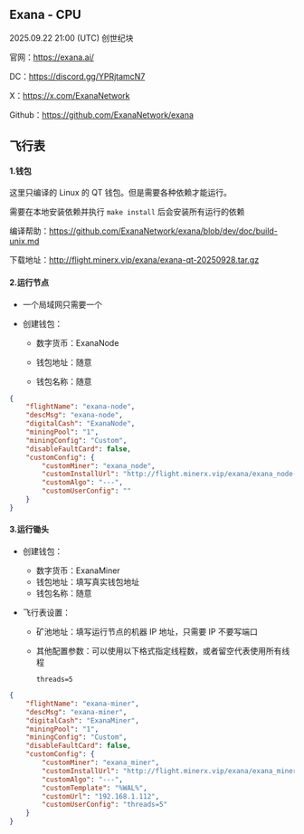 ## Exana - CPU

2025.09.22 21:00 (UTC) 创世纪块

官网：https://exana.ai/

DC：https://discord.gg/YPRjtamcN7

X：https://x.com/ExanaNetwork

Github：https://github.com/ExanaNetwork/exana





## 飞行表

#### 1.钱包

这里只编译的 Linux 的 QT 钱包。但是需要各种依赖才能运行。

需要在本地安装依赖并执行 `make install` 后会安装所有运行的依赖

编译帮助：https://github.com/ExanaNetwork/exana/blob/dev/doc/build-unix.md 

下载地址：http://flight.minerx.vip/exana/exana-qt-20250928.tar.gz



#### 2.运行节点

- 一个局域网只需要一个

- 创建钱包：

  - 数字货币：ExanaNode

  - 钱包地址：随意
  - 钱包名称：随意

```json
{
    "flightName": "exana-node",
    "descMsg": "exana-node",
    "digitalCash": "ExanaNode",
    "miningPool": "1",
    "miningConfig": "Custom",
    "disableFaultCard": false,
    "customConfig": {
        "customMiner": "exana_node",
        "customInstallUrl": "http://flight.minerx.vip/exana/exana_node-20250929.f.tar.gz",
        "customAlgo": "---",
        "customUserConfig": ""
    }
}
```



#### 3.运行锄头

- 创建钱包：

  - 数字货币：ExanaMiner
  - 钱包地址：填写真实钱包地址
  - 钱包名称：随意

- 飞行表设置：

  - 矿池地址：填写运行节点的机器 IP 地址，只需要 IP 不要写端口

  - 其他配置参数：可以使用以下格式指定线程数，或者留空代表使用所有线程

    ```
    threads=5
    ```



```json
{
    "flightName": "exana-miner",
    "descMsg": "exana-miner",
    "digitalCash": "ExanaMiner",
    "miningPool": "1",
    "miningConfig": "Custom",
    "disableFaultCard": false,
    "customConfig": {
        "customMiner": "exana_miner",
        "customInstallUrl": "http://flight.minerx.vip/exana/exana_miner-20250929.e.tar.gz",
        "customAlgo": "---",
        "customTemplate": "%WAL%",
        "customUrl": "192.168.1.112",
        "customUserConfig": "threads=5"
    }
}
```





